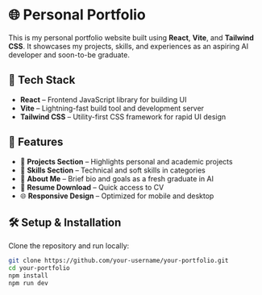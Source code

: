 # 🌐 Personal Portfolio

This is my personal portfolio website built using **React**, **Vite**, and **Tailwind CSS**. It showcases my projects, skills, and experiences as an aspiring AI developer and soon-to-be graduate.

## 🚀 Tech Stack

- **React** – Frontend JavaScript library for building UI
- **Vite** – Lightning-fast build tool and development server
- **Tailwind CSS** – Utility-first CSS framework for rapid UI design

## 📁 Features

- 💼 **Projects Section** – Highlights personal and academic projects
- 🧠 **Skills Section** – Technical and soft skills in categories
- 🧾 **About Me** – Brief bio and goals as a fresh graduate in AI
- 📄 **Resume Download** – Quick access to CV
- 🌐 **Responsive Design** – Optimized for mobile and desktop

## 🛠️ Setup & Installation

Clone the repository and run locally:

```bash
git clone https://github.com/your-username/your-portfolio.git
cd your-portfolio
npm install
npm run dev
